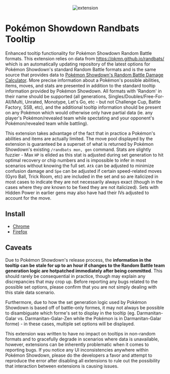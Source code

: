 <p align="center">
  <img alt="extension" src="https://pkmn.cc/chrome.png" />
</p>

# Pokémon Showdown Randbats Tooltip

Enhanced tooltip functionality for Pokémon Showdown Random Battle formats. This extension relies on
data from https://pkmn.github.io/randbats/ which is an automatically updating repository of the
latest options for Pokémon Showdown's standard Random Battle formats and is the same source that
provides data to [Pokémon Showdown's Random Battle Damage
Calculator](https://calc.pokemonshowdown.com/randoms.html?mode=randoms).  More precise information
about a Pokémon's possible abilities, items, moves, and stats are presented in addition to the
standard tooltip information provided by Pokémon Showdown. All formats with 'Random' in their name
should be supported (all generations, Singles/Doubles/Free-For-All/Multi, Unrated, Monotype, Let's
Go, etc - but not Challenge Cup, Battle Factory, SSB, etc), and the additional tooltip information
should be present on any Pokémon which would otherwise only have partial data (ie. any player's
Pokémon/revealed team while spectating and your opponent's Pokémon/revealed team while battling).

This extension takes advantage of the fact that in practice a Pokémon's abilities and items are
actually limited. The move pool displayed by the extension is guaranteed be a superset of what is
returned by Pokémon Showdown's existing `/randbats mon, gen` command. Stats are slightly fuzzier -
Max `HP` is elided as this stat is adjusted during set generation to hit optimal recovery or chip
numbers and is impossible to infer in most scenarios without knowing the full set. `Atk` can be
adjusted to minimize confusion damage and `Spe` can be adjusted if certain speed-related moves
(Gyro Ball, Trick Room, etc) are included in the set and so are italicized in most cases to indicate
they are not necessarily always exact (though in the cases where they *are* known to be fixed they
are not italicized). Sets with Hidden Power in earlier gens may also have had their IVs adjusted to
account for the move.

## Install

- [Chrome](https://chrome.google.com/webstore/detail/pok%C3%A9mon-showdown-randbats/iboincafmiolbldihenlnpjlgeggpgdp)
- [Firefox](https://addons.mozilla.org/en-US/firefox/addon/pkmn-randbats-tooltip/)

## Caveats

Due to Pokémon Showdown's release process, the **information in the tooltip can be stale for up to
an hour if changes to the Random Battle team generation logic are hotpatched immediately after being
committed**. This should rarely be consequential in practice, though may explain any discrepancies
that may crop up. Before reporting any bugs related to the possible set options, please confirm that
you are not simply dealing with this stale data scenario.

Furthermore, due to how the set generation logic used by Pokémon Showdown is based off of
battle-only formes, it may not always be possible to disambiguate which forme's set to display in
the tooltip (eg. Darmanitan-Galar vs. Darmanitan-Galar-Zen while the Pokémon is in Darmanitan-Galar
forme) - in these cases, multiple set options will be displayed.

This extension was written to have no impact on tooltips in non-random formats and to gracefully
degrade in scenarios where data is unavailable, however, extensions can be inherently problematic
when it comes to reporting bugs. If you notice any UI inconsistencies anywhere within Pokémon
Showdown, please do the developers a favor and attempt to reproduce the error after disabling all
extensions to rule out the possibility that interaction between extensions is causing issues.
